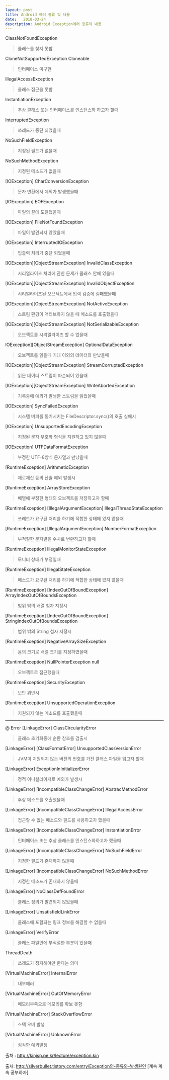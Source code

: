 ```yaml
---
layout: post
title: Android 에러 종류 및 내용
date:   2018-03-24
description: Android Exception에러 종류와 내용
---
```

ClassNotFoundException
>클래스를 찾지 못함

CloneNotSupportedException	Cloneable
>인터페이스 미구현

IllegalAccessException
>클래스 접근을 못함

InstantiationException
>	추상 클래스 또는 인터페이스를 인스턴스화 하고자 할때

InterruptedException
>	쓰레드가 중단 되었을때

NoSuchFieldException
>	지정된 필드가 없을때

NoSuchMethodException
>지정된 메소드가 없을때

[IOException] CharConversionException
>문자 변환에서 예외가 발생했을때

[IOException] EOFException
>파일의 끝에 도달했을때

[IOException] FileNotFoundException
>파일이 발견되지 않았을때

[IOException] InterruptedIOException
>입출력 처리가 중단 되었을때

[IOException][ObjectStreamException] InvalidClassException
>시리얼라이즈 처리에 관한 문제가 클래스 안에 있을때

[IOException][ObjectStreamException] InvalidObjectException
>시리얼라이즈된 오브젝트에서 입력 검증에 실패했을때

[IOException][ObjectStreamException] NotActiveException
>스트림 환경이 액티브하지 않을 때 메소드를 호출했을때

[IOException][ObjectStreamException] NotSerializableException
>오브젝트를 시리얼라이즈 할 수 없을때

IOException][ObjectStreamException] OptionalDataException
>오브젝트를 읽을때 기대 이외의 데이터와 만났을때

[IOException][ObjectStreamException] StreamCorruptedException
>읽은 데이터 스트림이 파손되어 있을때

[IOException][ObjectStreamException] WriteAbortedException
>기록중에 예외가 발생한 스트림을 읽었을때

[IOException] SyncFailedException
>시스템 버퍼를 동기시키는 FileDescriptor.sync()의 호출 실패시

[IOException] UnsupportedEncodingException
>지정된 문자 부호화 형식을 지원하고 있지 않을때

[IOException] UTFDataFormatException
>부정한 UTF-8방식 문자열과 만났을때

[RuntimeException] ArithmeticException
>제로제산 등의 산술 예외 발생시

[RuntimeException] ArrayStoreException
>배열에 부정한 형태의 오브젝트를 저장하고자 할때

[RuntimeException] [IllegalArgumentException] IllegalThreadStateException
>쓰레드가 요구된 처리를 하기에 적합한 상태에 있지 않을때

[RuntimeException] [IllegalArgumentException] NumberFormatException
>부적절한 문자열을 수치로 변환하고자 할때

[RuntimeException] IllegalMonitorStateException
>모니터 상태가 부정일때

[RuntimeException] IllegalStateException
>메소드가 요구된 처리를 하기에 적합한 상태에 있지 않을때

[RuntimeException] [IndexOutOfBoundException] ArrayIndexOutOfBoundsException
>범위 밖의 배열 첨자 지정시

[RuntimeException] [IndexOutOfBoundException] StringIndexOutOfBoundsException
>범위 밖의 String 첨자 지정시

[RuntimeException] NegativeArraySizeException
>음의 크기로 배열 크기를 지정하였을때

[RuntimeException] NullPointerException	null
>오브젝트로 접근했을때

[RuntimeException] SecurityException
>보안 위반시

[RuntimeException] UnsupportedOperationException
>지원되지 않는 메소드를 호출했을때


-----------------
@ Error
[LinkageError] ClassCircularityError
>클래스 초기화중에 순환 참조를 검출시

[LinkageError] [ClassFormatError] UnsupportedClassVersionError
>JVM이 지원되지 않는 버전의 번호를 가진 클래스 파일을 읽고자 할때

[LinkageError] ExceptionInInitializerError
>정적 이니셜라이저로 예외가 발생시

[LinkageError] [IncompatibleClassChangeError] AbstracMethodError
>추상 메소드를 호출했을때

[LinkageError] [IncompatibleClassChangeError] IllegalAccessError
>접근할 수 없는 메소드와 필드를 사용하고자 했을때

[LinkageError] [IncompatibleClassChangeError] InstantiationError
>인터페이스 또는 추상 클래스를 인스턴스화하고자 했을때

[LinkageError] [IncompatibleClassChangeError] NoSuchFieldError
>지정한 필드가 존재하지 않을때

[LinkageError] [IncompatibleClassChangeError] NoSuchMethodError
>지정한 메소드가 존재하지 않을때

[LinkageError] NoClassDefFoundError
>클래스 정의가 발견되지 않았을때

[LinkageError] UnsatisfieldLinkError
>클래스에 포함되는 링크 정보를 해결할 수 없을때

[LinkageError] VerifyError
>클래스 파일안에 부적절한 부분이 있을때

ThreadDeath
>쓰레드가 정지해야만 한다는 의미

[VirtualMachineError] InternalError
>내부에러

[VirtualMachineError] OutOfMemoryError
>메모리부족으로 메모리를 확보 못함

[VirtualMachineError] StackOverflowError
>스택 오버 발생

[VirtualMachineError] UnknownError
>심각한 예외발생


출처 : http://kinjsp.pe.kr/lecture/exception.kin

출처: http://silverbullet.tistory.com/entry/Exception의-종류와-발생원인 [계속 계속 공부하자]
